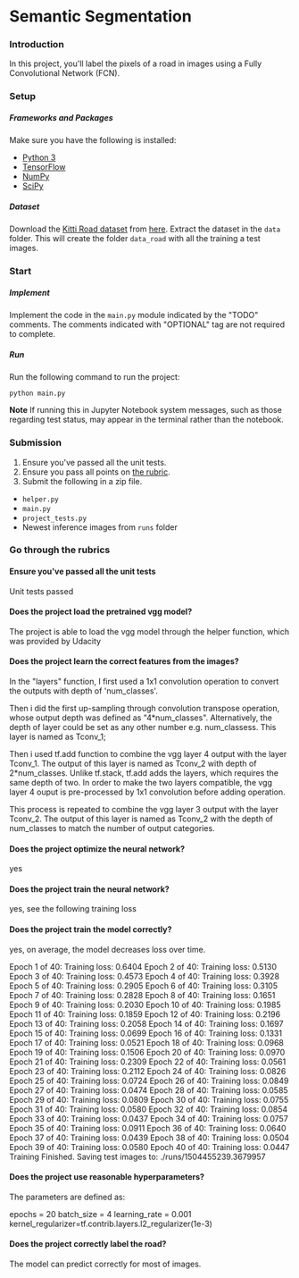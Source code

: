 # Semantic Segmentation
### Introduction
In this project, you'll label the pixels of a road in images using a Fully Convolutional Network (FCN).

### Setup
##### Frameworks and Packages
Make sure you have the following is installed:
 - [Python 3](https://www.python.org/)
 - [TensorFlow](https://www.tensorflow.org/)
 - [NumPy](http://www.numpy.org/)
 - [SciPy](https://www.scipy.org/)
##### Dataset
Download the [Kitti Road dataset](http://www.cvlibs.net/datasets/kitti/eval_road.php) from [here](http://www.cvlibs.net/download.php?file=data_road.zip).  Extract the dataset in the `data` folder.  This will create the folder `data_road` with all the training a test images.

### Start
##### Implement
Implement the code in the `main.py` module indicated by the "TODO" comments.
The comments indicated with "OPTIONAL" tag are not required to complete.
##### Run
Run the following command to run the project:
```
python main.py
```
**Note** If running this in Jupyter Notebook system messages, such as those regarding test status, may appear in the terminal rather than the notebook.

### Submission
1. Ensure you've passed all the unit tests.
2. Ensure you pass all points on [the rubric](https://review.udacity.com/#!/rubrics/989/view).
3. Submit the following in a zip file.
 - `helper.py`
 - `main.py`
 - `project_tests.py`
 - Newest inference images from `runs` folder
 
### Go through the rubrics

#### Ensure you've passed all the unit tests 

Unit tests passed 

#### Does the project load the pretrained vgg model?

The project is able to load the vgg model through the helper function, which was provided by Udacity 

#### Does the project learn the correct features from the images?

In the "layers" function, I first used a 1x1 convolution operation to convert the outputs with depth of 'num_classes'.

Then i did the first up-sampling through convolution transpose operation, whose output depth was defined as "4*num_classes". Alternatively, the depth of layer could be set as any other number e.g. num_classess. This layer is named as Tconv_1;

Then i used tf.add function to combine the vgg layer 4 output with the layer Tconv_1. The output of this layer is named as Tconv_2 with depth of 2*num_classes. Unlike tf.stack, tf.add adds the layers, which requires the same depth of two. In order to make the two layers compatible, the vgg layer 4 ouput is pre-processed by 1x1 convolution before adding operation.

This process is repeated to combine the vgg layer 3 output with the layer Tconv_2. The output of this layer is named as Tconv_2 with the depth of num_classes to match the number of output categories. 

#### Does the project optimize the neural network?

yes

#### Does the project train the neural network?

yes, see the following training loss

#### Does the project train the model correctly?

yes, on average, the model decreases loss over time.

Epoch 1 of 40: Training loss: 0.6404
Epoch 2 of 40: Training loss: 0.5130
Epoch 3 of 40: Training loss: 0.4573
Epoch 4 of 40: Training loss: 0.3928
Epoch 5 of 40: Training loss: 0.2905
Epoch 6 of 40: Training loss: 0.3105
Epoch 7 of 40: Training loss: 0.2828
Epoch 8 of 40: Training loss: 0.1651
Epoch 9 of 40: Training loss: 0.2030
Epoch 10 of 40: Training loss: 0.1985
Epoch 11 of 40: Training loss: 0.1859
Epoch 12 of 40: Training loss: 0.2196
Epoch 13 of 40: Training loss: 0.2058
Epoch 14 of 40: Training loss: 0.1697
Epoch 15 of 40: Training loss: 0.0699
Epoch 16 of 40: Training loss: 0.1331
Epoch 17 of 40: Training loss: 0.0521
Epoch 18 of 40: Training loss: 0.0968
Epoch 19 of 40: Training loss: 0.1506
Epoch 20 of 40: Training loss: 0.0970
Epoch 21 of 40: Training loss: 0.2309
Epoch 22 of 40: Training loss: 0.0561
Epoch 23 of 40: Training loss: 0.2112
Epoch 24 of 40: Training loss: 0.0826
Epoch 25 of 40: Training loss: 0.0724
Epoch 26 of 40: Training loss: 0.0849
Epoch 27 of 40: Training loss: 0.0474
Epoch 28 of 40: Training loss: 0.0585
Epoch 29 of 40: Training loss: 0.0809
Epoch 30 of 40: Training loss: 0.0755
Epoch 31 of 40: Training loss: 0.0580
Epoch 32 of 40: Training loss: 0.0854
Epoch 33 of 40: Training loss: 0.0437
Epoch 34 of 40: Training loss: 0.0757
Epoch 35 of 40: Training loss: 0.0911
Epoch 36 of 40: Training loss: 0.0640
Epoch 37 of 40: Training loss: 0.0439
Epoch 38 of 40: Training loss: 0.0504
Epoch 39 of 40: Training loss: 0.0580
Epoch 40 of 40: Training loss: 0.0447
Training Finished. Saving test images to: ./runs/1504455239.3679957
 
#### Does the project use reasonable hyperparameters?

The parameters are defined as:

   epochs = 20
   batch_size = 4
   learning_rate = 0.001
   kernel_regularizer=tf.contrib.layers.l2_regularizer(1e-3)



#### Does the project correctly label the road?

The model can predict correctly for most of images. 
